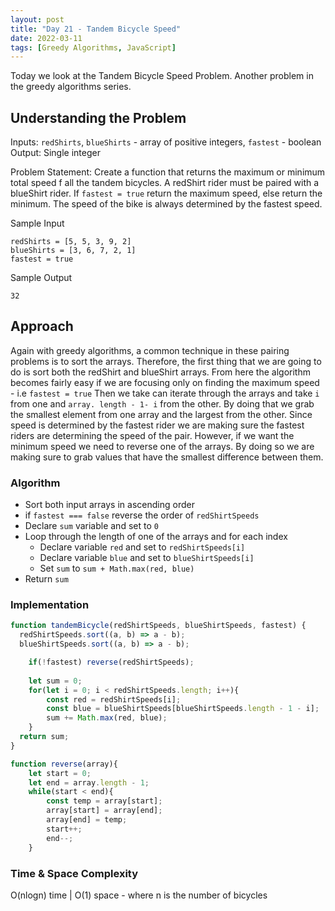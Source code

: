 ```yaml
---
layout: post
title: "Day 21 - Tandem Bicycle Speed"
date: 2022-03-11
tags: [Greedy Algorithms, JavaScript]
---
```


Today we look at the Tandem Bicycle Speed Problem. Another problem in the greedy algorithms series.

## Understanding the Problem

Inputs: `redShirts`, `blueShirts` - array of positive integers, `fastest` - boolean
Output: Single integer

Problem Statement: Create a function that returns the maximum or minimum total speed f all the tandem bicycles. A redShirt rider must be paired with a blueShirt rider. If `fastest = true` return the maximum speed, else return the minimum. The speed of the bike is always determined by the fastest speed.

Sample Input
```
redShirts = [5, 5, 3, 9, 2]
blueShirts = [3, 6, 7, 2, 1]
fastest = true
```

Sample Output
```
32
```

## Approach

Again with greedy algorithms, a common technique in these pairing problems is to sort the arrays. Therefore, the first thing that we are going to do is sort both the redShirt and blueShirt arrays. From here the algorithm becomes fairly easy if we are focusing only on finding the maximum speed - i.e `fastest = true`
Then we take can iterate through the arrays and take `i` from one and `array. length - 1- i` from the other. By doing that we grab the smallest element from one array and the largest from the other. Since speed is determined by the fastest rider we are making sure the fastest riders are determining the speed of the pair. However, if we want the minimum speed we need to reverse one of the arrays. By doing so we are making sure to grab values that have the smallest difference between them. 

### Algorithm
* Sort both input arrays in ascending order
* if `fastest === false` reverse the order of `redShirtSpeeds`
* Declare `sum` variable and set to `0`
* Loop through the length of one of the arrays and for each index
  * Declare variable `red` and set to `redShirtSpeeds[i]`
  * Declare variable `blue` and set to `blueShirtSpeeds[i]`
  * Set `sum` to `sum + Math.max(red, blue)`
* Return `sum`

### Implementation

``` js
function tandemBicycle(redShirtSpeeds, blueShirtSpeeds, fastest) {
  redShirtSpeeds.sort((a, b) => a - b);
  blueShirtSpeeds.sort((a, b) => a - b);

    if(!fastest) reverse(redShirtSpeeds);
    
    let sum = 0;
    for(let i = 0; i < redShirtSpeeds.length; i++){
        const red = redShirtSpeeds[i];
        const blue = blueShirtSpeeds[blueShirtSpeeds.length - 1 - i];
        sum += Math.max(red, blue);
    }
  return sum;
}

function reverse(array){
    let start = 0;
    let end = array.length - 1;
    while(start < end){
        const temp = array[start];
        array[start] = array[end];
        array[end] = temp;
        start++;
        end--;
    }
```

### Time & Space Complexity
O(nlogn) time | O(1) space - where n is the number of bicycles